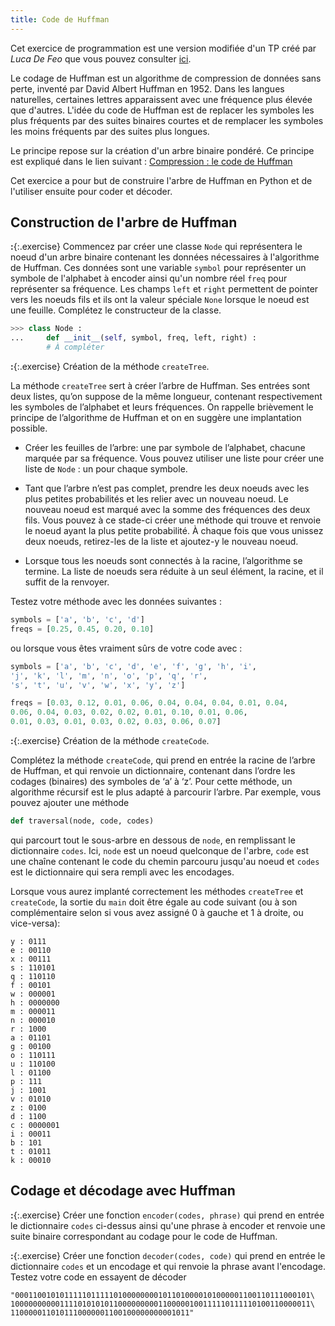 ```yaml
---
title: Code de Huffman
---
```


Cet exercice de programmation est une version modifiée d'un TP créé par *Luca De Feo* que vous pouvez consulter [ici](http://defeo.lu/in420/Construction%20du%20code%20de%20Huffman).  

Le codage de Huffman est un algorithme de compression de données sans perte, inventé par David Albert Huffman en 1952. Dans les langues naturelles, certaines lettres apparaissent avec une fréquence plus élevée que d'autres. L'idée du code de Huffman est de replacer les symboles les plus fréquents par des suites binaires courtes et de remplacer les symboles les moins fréquents par des suites plus longues.

Le principe repose sur la création d'un arbre binaire pondéré. Ce principe est expliqué dans le lien suivant :
[Compression : le code de Huffman](http://cermics.enpc.fr/polys/oap/node49.html)

Cet exercice a pour but de construire l'arbre de Huffman en Python et de l'utiliser ensuite pour coder et décoder.

## Construction de l'arbre de Huffman

**:**{:.exercise} Commencez par créer une classe `Node` qui représentera le noeud d'un arbre binaire contenant les données nécessaires à l'algorithme de Huffman. Ces données sont une variable `symbol` pour représenter un symbole de l'alphabet à encoder ainsi qu'un nombre réel `freq` pour représenter sa fréquence. Les champs `left` et `right` permettent de pointer vers les noeuds fils et ils ont la valeur spéciale `None` lorsque le noeud est une feuille. Complétez le constructeur de la classe.

~~~python
>>> class Node :
...     def __init__(self, symbol, freq, left, right) :
        # À compléter
~~~

**:**{:.exercise} Création de la méthode `createTree`.

La méthode `createTree` sert à créer l’arbre de Huffman. Ses entrées sont deux listes, qu’on suppose de la même longueur, contenant respectivement les symboles de l’alphabet et leurs fréquences. On rappelle brièvement le principe de l’algorithme de Huffman et on en suggère une implantation possible.

* Créer les feuilles de l’arbre: une par symbole de l’alphabet, chacune marquée par sa fréquence. Vous pouvez utiliser une liste pour créer une liste de `Node` : un pour chaque symbole.

* Tant que l’arbre n’est pas complet, prendre les deux noeuds avec les plus petites probabilités et les relier avec un nouveau noeud. Le nouveau noeud est marqué avec la somme des fréquences des deux fils. Vous pouvez à ce stade-ci créer une méthode qui trouve et renvoie le noeud ayant la plus petite probabilité. À chaque fois que vous unissez deux noeuds, retirez-les de la liste et ajoutez-y le nouveau noeud.

* Lorsque tous les noeuds sont connectés à la racine, l’algorithme se termine. La liste de noeuds sera réduite à un seul élément, la racine, et il suffit de la renvoyer.

Testez votre méthode avec les données suivantes :

~~~python
symbols = ['a', 'b', 'c', 'd']
freqs = [0.25, 0.45, 0.20, 0.10]
~~~

ou lorsque vous êtes vraiment sûrs de votre code avec :

~~~python
symbols = ['a', 'b', 'c', 'd', 'e', 'f', 'g', 'h', 'i',
'j', 'k', 'l', 'm', 'n', 'o', 'p', 'q', 'r',
's', 't', 'u', 'v', 'w', 'x', 'y', 'z']

freqs = [0.03, 0.12, 0.01, 0.06, 0.04, 0.04, 0.04, 0.01, 0.04,
0.06, 0.04, 0.03, 0.02, 0.02, 0.01, 0.10, 0.01, 0.06,
0.01, 0.03, 0.01, 0.03, 0.02, 0.03, 0.06, 0.07]
~~~

**:**{:.exercise} Création de la méthode `createCode`.

Complétez la méthode `createCode`, qui prend en entrée la racine de l’arbre de Huffman, et qui renvoie un dictionnaire, contenant dans l’ordre les codages (binaires) des symboles de ‘a’ à ‘z’. Pour cette méthode, un algorithme récursif est le plus adapté à parcourir l’arbre. Par exemple, vous pouvez ajouter une méthode

~~~python
def traversal(node, code, codes)
~~~
qui parcourt tout le sous-arbre en dessous de `node`, en remplissant le dictionnaire `codes`. Ici, `node` est un noeud quelconque de l'arbre, `code` est une chaîne contenant le code du chemin parcouru jusqu'au noeud et `codes` est le dictionnaire qui sera rempli avec les encodages.

Lorsque vous aurez implanté correctement les méthodes `createTree` et `createCode`, la sortie du `main` doit être égale au code suivant (ou à son complémentaire selon si vous avez assigné 0 à gauche et 1 à droite, ou vice-versa):

~~~
y : 0111
e : 00110
x : 00111
s : 110101
q : 110110
f : 00101
w : 000001
h : 0000000
m : 000011
n : 000010
r : 1000
a : 01101
g : 00100
o : 110111
u : 110100
l : 01100
p : 111
j : 1001
v : 01010
z : 0100
d : 1100
c : 0000001
i : 00011
b : 101
t : 01011
k : 00010
~~~

## Codage et décodage avec Huffman

**:**{:.exercise} Créer une fonction `encoder(codes, phrase)` qui prend en entrée le dictionnaire `codes` ci-dessus ainsi qu'une phrase à encoder et renvoie une suite binaire correspondant au codage pour le code de Huffman.

**:**{:.exercise} Créer une fonction `decoder(codes, code)` qui prend en entrée le dictionnaire `codes` et un encodage et qui renvoie la phrase avant l'encodage. Testez votre code en essayent de décoder 

~~~
"000110010101111101111101000000001011010000101000001100110111000101\
1000000000011110101010110000000001100000100111110111110100110000011\
1100000110101110000001100100000000001011"
~~~
